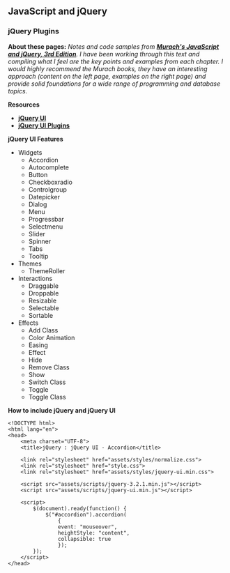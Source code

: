 ## JavaScript and jQuery 

### jQuery Plugins

**About these pages:** *Notes and code samples from **[Murach's JavaScript and jQuery, 3rd Edition](https://www.murach.com/shop-books/web-development-books/murach-s-javascript-and-jquery-3rd-edition-detail)**. I have been working through this text and compiling what I feel are the key points and examples from each chapter. I would highly recommend the Murach books, they have an interesting approach (content on the left page, examples on the right page) and provide solid foundations for a wide range of programming and database topics.* 

**Resources**

- **[jQuery UI](https://jqueryui.com/)**
- **[jQuery UI Plugins](http://plugins.jquery.com/tag/ui/)**

**jQuery UI Features**

- Widgets
    - Accordion
    - Autocomplete
    - Button
    - Checkboxradio
    - Controlgroup
    - Datepicker
    - Dialog
    - Menu
    - Progressbar
    - Selectmenu
    - Slider
    - Spinner
    - Tabs
    - Tooltip
- Themes
    - ThemeRoller
- Interactions
    - Draggable
    - Droppable
    - Resizable
    - Selectable
    - Sortable
- Effects
    - Add Class
    - Color Animation
    - Easing
    - Effect
    - Hide
    - Remove Class
    - Show
    - Switch Class
    - Toggle
    - Toggle Class
    
**How to include jQuery and jQuery UI**

    <!DOCTYPE html>
    <html lang="en">
    <head>
        <meta charset="UTF-8">
        <title>jQuery : jQuery UI - Accordion</title>
        
        <link rel="stylesheet" href="assets/styles/normalize.css">
        <link rel="stylesheet" href="style.css">
        <link rel="stylesheet" href="assets/styles/jquery-ui.min.css">

        <script src="assets/scripts/jquery-3.2.1.min.js"></script>
        <script src="assets/scripts/jquery-ui.min.js"></script>
        
        <script>
            $(document).ready(function() {
                $("#accordion").accordion(
                    { 
                    event: "mouseover",
                    heightStyle: "content",
                    collapsible: true 
                    });
            });
        </script>
    </head>